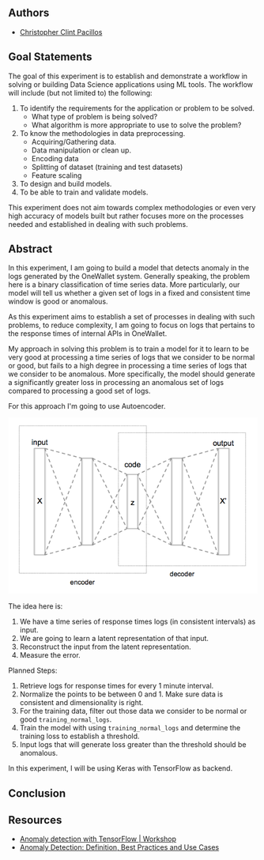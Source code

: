 ## Authors
* [Christopher Clint Pacillos](https://app.identifi.com/profile/0095e202d60a44b88bc75ca97c266e2e)

## Goal Statements

The goal of this experiment is to establish and demonstrate a workflow in solving or building Data Science applications using ML tools.
The workflow will include (but not limited to) the following:

1. To identify the requirements for the application or problem to be solved.
    - What type of problem is being solved?
    - What algorithm is more appropriate to use to solve the problem?
2. To know the methodologies in data preprocessing.
    - Acquiring/Gathering data.
    - Data manipulation or clean up.
    - Encoding data
    - Splitting of dataset (training and test datasets)
    - Feature scaling
3. To design and build models.
4. To be able to train and validate models.

This experiment does not aim towards complex methodologies or even very high accuracy of models built but rather focuses more on the processes needed and established in dealing with such problems.

## Abstract

In this experiment, I am going to build a model that detects anomaly in the logs generated by the OneWallet system. Generally speaking, the problem here is a binary classification of time series data. More particularly, our model will tell us whether a given set of logs in a fixed and consistent time window is good or anomalous.

As this experiment aims to establish a set of processes in dealing with such problems, to reduce complexity, I am going to focus on logs that pertains to the response times of internal APIs in OneWallet.

My approach in solving this problem is to train a model for it to learn to be very good at processing a time series of logs that we consider to be normal or good, but fails to a high degree in processing a time series of logs that we consider to be anomalous. More specifically, the model should generate a significantly greater loss in processing an anomalous set of logs compared to processing a good set of logs.

For this approach I'm going to use Autoencoder.

![Autoencoder](./docs/autoencoder.png "Autoencoder")

The idea here is:
  1. We have a time series of response times logs (in consistent intervals) as input.
  2. We are going to learn a latent representation of that input.
  3. Reconstruct the input from the latent representation.
  4. Measure the error.

Planned Steps:
  1. Retrieve logs for response times for every 1 minute interval.
  2. Normalize the points to be between 0 and 1. Make sure data is consistent and dimensionality is right.
  2. For the training data, filter out those data we consider to be normal or good `training_normal_logs`.
  3. Train the model with using `training_normal_logs` and determine the training loss to establish a threshold.
  4. Input logs that will generate loss greater than the threshold should be anomalous.

In this experiment, I will be using Keras with TensorFlow as backend.

## Conclusion

## Resources
- [Anomaly detection with TensorFlow | Workshop](https://www.youtube.com/watch?v=2K3ScZp1dXQ)
- [Anomaly Detection: Definition, Best Practices and Use Cases](https://datrics.ai/anomaly-detection-best-practices)
